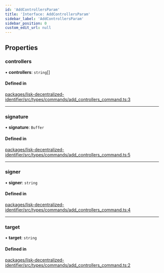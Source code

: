 ```yaml
---
id: 'AddControllersParam'
title: 'Interface: AddControllersParam'
sidebar_label: 'AddControllersParam'
sidebar_position: 0
custom_edit_url: null
---
```


## Properties

### controllers

• **controllers**: `string`[]

#### Defined in

[packages/lisk-decentralized-identifier/src/types/commands/add_controllers_command.ts:3](https://github.com/aldhosutra/lisk-did/blob/e2098a6/packages/lisk-decentralized-identifier/src/types/commands/add_controllers_command.ts#L3)

---

### signature

• **signature**: `Buffer`

#### Defined in

[packages/lisk-decentralized-identifier/src/types/commands/add_controllers_command.ts:5](https://github.com/aldhosutra/lisk-did/blob/e2098a6/packages/lisk-decentralized-identifier/src/types/commands/add_controllers_command.ts#L5)

---

### signer

• **signer**: `string`

#### Defined in

[packages/lisk-decentralized-identifier/src/types/commands/add_controllers_command.ts:4](https://github.com/aldhosutra/lisk-did/blob/e2098a6/packages/lisk-decentralized-identifier/src/types/commands/add_controllers_command.ts#L4)

---

### target

• **target**: `string`

#### Defined in

[packages/lisk-decentralized-identifier/src/types/commands/add_controllers_command.ts:2](https://github.com/aldhosutra/lisk-did/blob/e2098a6/packages/lisk-decentralized-identifier/src/types/commands/add_controllers_command.ts#L2)
